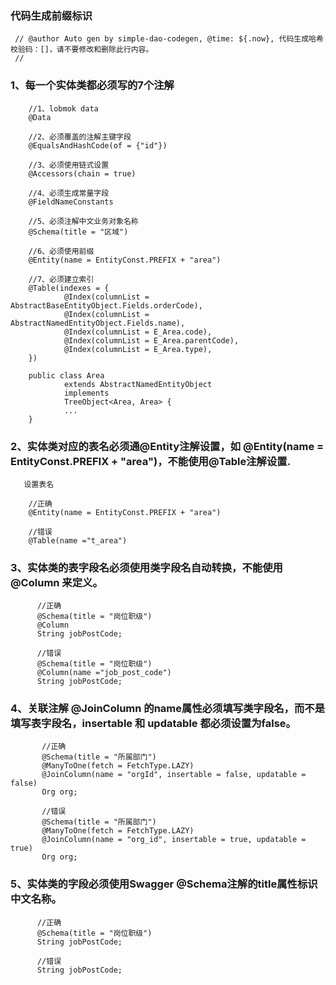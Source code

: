 ### 代码生成前缀标识
     // @author Auto gen by simple-dao-codegen, @time: ${.now}, 代码生成哈希校验码：[]，请不要修改和删除此行内容。
     // 
### 1、每一个实体类都必须写的7个注解

        //1、lobmok data
        @Data
        
        //2、必须覆盖的注解主键字段
        @EqualsAndHashCode(of = {"id"})
        
        //3、必须使用链式设置
        @Accessors(chain = true) 
        
        //4、必须生成常量字段
        @FieldNameConstants
        
        //5、必须注解中文业务对象名称
        @Schema(title = "区域")
        
        //6、必须使用前缀
        @Entity(name = EntityConst.PREFIX + "area")
        
        //7、必须建立索引
        @Table(indexes = {
                @Index(columnList = AbstractBaseEntityObject.Fields.orderCode),
                @Index(columnList = AbstractNamedEntityObject.Fields.name),
                @Index(columnList = E_Area.code),
                @Index(columnList = E_Area.parentCode),
                @Index(columnList = E_Area.type),
        })
        
        public class Area
                extends AbstractNamedEntityObject
                implements
                TreeObject<Area, Area> {
                ...
        }
        
        
### 2、实体类对应的表名必须通@Entity注解设置，如 @Entity(name = EntityConst.PREFIX + "area")，不能使用@Table注解设置.
       
       设置表名
       
        //正确
        @Entity(name = EntityConst.PREFIX + "area")
        
        //错误
        @Table(name ="t_area")
        

### 3、实体类的表字段名必须使用类字段名自动转换，不能使用 @Column 来定义。
       
          //正确
          @Schema(title = "岗位职级")
          @Column
          String jobPostCode;  
      
          //错误
          @Schema(title = "岗位职级")
          @Column(name ="job_post_code")
          String jobPostCode;     

### 4、关联注解 @JoinColumn 的name属性必须填写类字段名，而不是填写表字段名，insertable 和 updatable 都必须设置为false。

           //正确
           @Schema(title = "所属部门")
           @ManyToOne(fetch = FetchType.LAZY)
           @JoinColumn(name = "orgId", insertable = false, updatable = false)
           Org org;
           
           //错误
           @Schema(title = "所属部门")
           @ManyToOne(fetch = FetchType.LAZY)
           @JoinColumn(name = "org_id", insertable = true, updatable = true)
           Org org;
           
### 5、实体类的字段必须使用Swagger @Schema注解的title属性标识中文名称。

          //正确
          @Schema(title = "岗位职级") 
          String jobPostCode;  
      
          //错误 
          String jobPostCode;    
